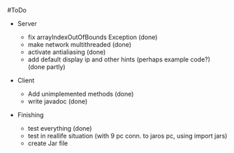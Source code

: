 #ToDo

- Server
  - fix arrayIndexOutOfBounds Exception (done)
  - make network multithreaded (done)
  - activate antialiasing (done)
  - add default display ip and other hints (perhaps example code?) (done partly)
  
- Client
  - Add unimplemented methods (done)
  - write javadoc (done)
  
- Finishing
  - test everything (done)
  - test in reallife situation (with 9 pc conn. to jaros pc, using import jars)
  - create Jar file

